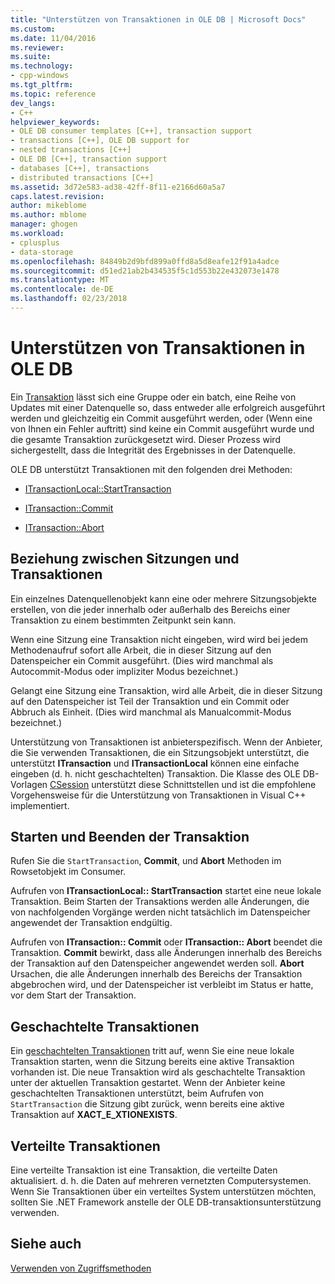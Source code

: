 ```yaml
---
title: "Unterstützen von Transaktionen in OLE DB | Microsoft Docs"
ms.custom: 
ms.date: 11/04/2016
ms.reviewer: 
ms.suite: 
ms.technology:
- cpp-windows
ms.tgt_pltfrm: 
ms.topic: reference
dev_langs:
- C++
helpviewer_keywords:
- OLE DB consumer templates [C++], transaction support
- transactions [C++], OLE DB support for
- nested transactions [C++]
- OLE DB [C++], transaction support
- databases [C++], transactions
- distributed transactions [C++]
ms.assetid: 3d72e583-ad38-42ff-8f11-e2166d60a5a7
caps.latest.revision: 
author: mikeblome
ms.author: mblome
manager: ghogen
ms.workload:
- cplusplus
- data-storage
ms.openlocfilehash: 84849b2d9bfd899a0ffd8a5d8eafe12f91a4adce
ms.sourcegitcommit: d51ed21ab2b434535f5c1d553b22e432073e1478
ms.translationtype: MT
ms.contentlocale: de-DE
ms.lasthandoff: 02/23/2018
---
```

# <a name="supporting-transactions-in-ole-db"></a>Unterstützen von Transaktionen in OLE DB
Ein [Transaktion](../../data/transactions-mfc-data-access.md) lässt sich eine Gruppe oder ein batch, eine Reihe von Updates mit einer Datenquelle so, dass entweder alle erfolgreich ausgeführt werden und gleichzeitig ein Commit ausgeführt werden, oder (Wenn eine von Ihnen ein Fehler auftritt) sind keine ein Commit ausgeführt wurde und die gesamte Transaktion zurückgesetzt wird. Dieser Prozess wird sichergestellt, dass die Integrität des Ergebnisses in der Datenquelle.  
  
 OLE DB unterstützt Transaktionen mit den folgenden drei Methoden:  
  
-   [ITransactionLocal::StartTransaction](https://msdn.microsoft.com/en-us/library/ms709786.aspx)  
  
-   [ITransaction::Commit](https://msdn.microsoft.com/en-us/library/ms713008.aspx)  
  
-   [ITransaction::Abort](https://msdn.microsoft.com/en-us/library/ms709833.aspx)  
  
## <a name="relationship-of-sessions-and-transactions"></a>Beziehung zwischen Sitzungen und Transaktionen  
 Ein einzelnes Datenquellenobjekt kann eine oder mehrere Sitzungsobjekte erstellen, von die jeder innerhalb oder außerhalb des Bereichs einer Transaktion zu einem bestimmten Zeitpunkt sein kann.  
  
 Wenn eine Sitzung eine Transaktion nicht eingeben, wird wird bei jedem Methodenaufruf sofort alle Arbeit, die in dieser Sitzung auf den Datenspeicher ein Commit ausgeführt. (Dies wird manchmal als Autocommit-Modus oder impliziter Modus bezeichnet.)  
  
 Gelangt eine Sitzung eine Transaktion, wird alle Arbeit, die in dieser Sitzung auf den Datenspeicher ist Teil der Transaktion und ein Commit oder Abbruch als Einheit. (Dies wird manchmal als Manualcommit-Modus bezeichnet.)  
  
 Unterstützung von Transaktionen ist anbieterspezifisch. Wenn der Anbieter, die Sie verwenden Transaktionen, die ein Sitzungsobjekt unterstützt, die unterstützt **ITransaction** und **ITransactionLocal** können eine einfache eingeben (d. h. nicht geschachtelten) Transaktion. Die Klasse des OLE DB-Vorlagen [CSession](../../data/oledb/csession-class.md) unterstützt diese Schnittstellen und ist die empfohlene Vorgehensweise für die Unterstützung von Transaktionen in Visual C++ implementiert.  
  
## <a name="starting-and-ending-the-transaction"></a>Starten und Beenden der Transaktion  
 Rufen Sie die `StartTransaction`, **Commit**, und **Abort** Methoden im Rowsetobjekt im Consumer.  
  
 Aufrufen von **ITransactionLocal:: StartTransaction** startet eine neue lokale Transaktion. Beim Starten der Transaktions werden alle Änderungen, die von nachfolgenden Vorgänge werden nicht tatsächlich im Datenspeicher angewendet der Transaktion endgültig.  
  
 Aufrufen von **ITransaction:: Commit** oder **ITransaction:: Abort** beendet die Transaktion. **Commit** bewirkt, dass alle Änderungen innerhalb des Bereichs der Transaktion auf den Datenspeicher angewendet werden soll. **Abort** Ursachen, die alle Änderungen innerhalb des Bereichs der Transaktion abgebrochen wird, und der Datenspeicher ist verbleibt im Status er hatte, vor dem Start der Transaktion.  
  
## <a name="nested-transactions"></a>Geschachtelte Transaktionen  
 Ein [geschachtelten Transaktionen](https://msdn.microsoft.com/en-us/library/ms716985.aspx) tritt auf, wenn Sie eine neue lokale Transaktion starten, wenn die Sitzung bereits eine aktive Transaktion vorhanden ist. Die neue Transaktion wird als geschachtelte Transaktion unter der aktuellen Transaktion gestartet. Wenn der Anbieter keine geschachtelten Transaktionen unterstützt, beim Aufrufen von `StartTransaction` die Sitzung gibt zurück, wenn bereits eine aktive Transaktion auf **XACT_E_XTIONEXISTS**.  
  
## <a name="distributed-transactions"></a>Verteilte Transaktionen  
 Eine verteilte Transaktion ist eine Transaktion, die verteilte Daten aktualisiert. d. h. die Daten auf mehreren vernetzten Computersystemen. Wenn Sie Transaktionen über ein verteiltes System unterstützen möchten, sollten Sie .NET Framework anstelle der OLE DB-transaktionsunterstützung verwenden.  
  
## <a name="see-also"></a>Siehe auch  
 [Verwenden von Zugriffsmethoden](../../data/oledb/using-accessors.md)